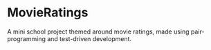# MovieRatings

A mini school project themed around movie ratings, made using pair-programming and test-driven development.
